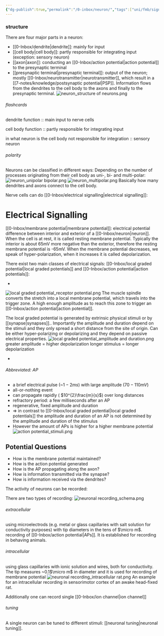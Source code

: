 ```yaml
---
{"dg-publish":true,"permalink":"/0-inbox/neuron/","tags":["uni/fmb/signalling"]}
---
```


### structure

There are four major parts in a neuron:
- [[0-Inbox/dendrite\|dendrite]]: mainly for input
- [[cell body\|cell body]]: partly responsible for integrating input (exception: sensory neuron)
- [[axon\|axon]]: conducting an [[0-Inbox/action potential\|action potential]] to the presynaptic terminal
- [[presynaptic terminal\|presynaptic terminal]]: output of the neuron; mostly [[0-Inbox/neurotransmitter\|neurotransmitter]], which result in a [[7-notes/knowledge/postsynaptic potential\|PSP]].
Information flows from the dendrites to the cell body to the axons and finally to the presynaptic terminal.
![neuron_structure of neurons.png](/img/user/7-notes/knowledge/images/neuron_structure%20of%20neurons.png)
###### flashcards
dendrite function :: main input to nerve cells
<!--SR:!2023-12-14,1,230-->
cell body function :: partly responsible for integrating input
<!--SR:!2023-12-16,3,250-->
in what neuron is the cell body not responsible for integration :: sensory neuron
<!--SR:!2023-12-17,4,270-->
###### polarity

Neurons can be classified in different ways:
Depending on the number of processes originating from their cell body as uni-, bi- and multi-polar:
![neuron_unipolar bipolar.png](/img/user/7-notes/knowledge/images/neuron_unipolar%20bipolar.png) ![neuron_multipolar.png](/img/user/7-notes/knowledge/images/neuron_multipolar.png)
Basically how many dendrites and axons connect to the cell body.

Nerve cells can do [[0-Inbox/electrical signalling\|electrical signalling]]:

<div class="transclusion internal-embed is-loaded"><div class="markdown-embed">





# Electrical Signalling

[[0-Inbox/membrane potential\|membrane potential]]: electrical potential difference between interior and exterior of a [[0-Inbox/neuron\|neuron]]. When the cell is at rest, it is called resting membrane potential. Typically the interior is about 65mV more negative than the exterior, therefore the resting membrane potential is -65mV. When the membrane potential decreases, we speak of hyper-polarization, when it increases it is called depolarization.

There exist two main classes of electrical signals: [[0-Inbox/local graded potential\|local graded potentials]] and [[0-Inbox/action potential\|action potentials]]:

- 
<div class="transclusion internal-embed is-loaded"><div class="markdown-embed">




![local graded potential_receptor potential.png](/img/user/7-notes/knowledge/images/local%20graded%20potential_receptor%20potential.png)
The muscle spindle converts the stretch into a local membrane potential, which travels into the trigger zone. A high enough amplitude as to reach this zone to trigger an [[0-Inbox/action potential\|action potential]].


The local graded potential is generated by extrinsic physical stimuli or by [[synapse\|synapses]].. Importantly the amplitude and duration depend on the stimuli and they only spread a short distance from the site of origin. Can be either hyper-polarizing or depolarizing and they depend on passive electrical properties.
![local graded potential_amplitude and duration.png](/img/user/7-notes/knowledge/images/local%20graded%20potential_amplitude%20and%20duration.png)
greater amplitude = higher depolarization
longer stimulus = longer depolarization


</div></div>

- 
<div class="transclusion internal-embed is-loaded"><div class="markdown-embed">




###### Abbreviated: AP

- a brief electrical pulse (~$1-2ms$) with large amplitude ($70-110mV$)
- all-or-nothing event
- can propagate rapidly ( $10^{2}\frac{m}{s}$) over long distances
- refractory period: a few milliseconds after an AP
- regenerative, fixed amplitude and duration
- $\Rightarrow$ in contrast to [[0-Inbox/local graded potential\|local graded potentials]] the amplitude and duration of an AP is not determined by the amplitude and duration of the stimulus
- However the amount of APs is higher for a higher membrane potential
![action potential_stimuli.png](/img/user/7-notes/knowledge/images/action%20potential_stimuli.png)


</div></div>


## Potential Questions

- How is the membrane potential maintained?
- How is the action potential generated
- How is the AP propagating along the axon?
- How is information transmitted via the synapse?
- How is information received via the dendrites?


</div></div>

The activity of neurons can be recorded:

<div class="transclusion internal-embed is-loaded"><div class="markdown-embed">




There are two types of recording:
![neuronal recording_schema.png](/img/user/7-notes/knowledge/images/neuronal%20recording_schema.png)
###### extracellular
using microelectrods (e.g. metal or glass capillaries with salt solution for conductivity purposes) with tip diameters in the tens of $\micro m$. recording of [[0-Inbox/action potential\|APs]]. It is established for recording in behaving animals.
###### intracellular
using glass capillaries with ionic solution and wires, both for conductivity. The tip measures ~0.1$\micro m$ in diameter and it is used for recording of membrane potential
![neuronal recording_intracellular rat.png](/img/user/7-notes/knowledge/images/neuronal%20recording_intracellular%20rat.png)
An example for an intracellular recording in sensorimotor cortex of an awake head-fixed rat.

Additionally one can record single [[0-Inbox/ion channel\|ion channel]]

</div></div>


###### tuning
A single neuron can be tuned to different stimuli: [[neuronal tuning\|neuronal tuning]].

